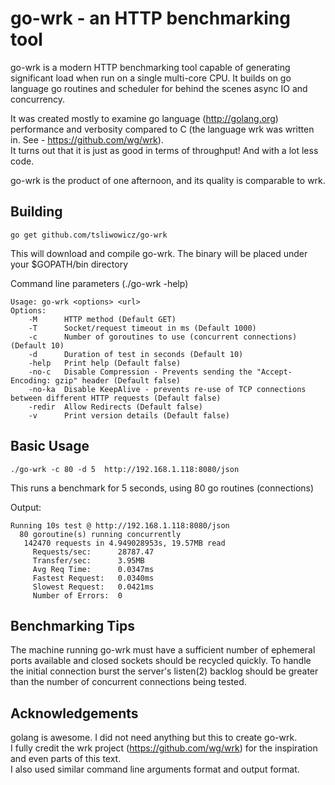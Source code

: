 go-wrk - an HTTP benchmarking tool 
==================================

go-wrk is a modern HTTP benchmarking tool capable of generating significant load when run on a single multi-core CPU. It builds on go language go routines and scheduler for behind the scenes async IO and concurrency.

It was created mostly to examine go language (http://golang.org) performance and verbosity compared to C (the language wrk was written in. See - <https://github.com/wg/wrk>).  
It turns out that it is just as good in terms of throughput! And with a lot less code.  

go-wrk is the product of one afternoon, and its quality is comparable to wrk.

Building
--------

    go get github.com/tsliwowicz/go-wrk  

This will download and compile go-wrk. The binary will be placed under your $GOPATH/bin directory  
   
Command line parameters (./go-wrk -help)  

    Usage: go-wrk <options> <url>  
    Options:  
        -M      HTTP method (Default GET)  
        -T      Socket/request timeout in ms (Default 1000)  
        -c      Number of goroutines to use (concurrent connections) (Default 10)  
        -d      Duration of test in seconds (Default 10)  
        -help   Print help (Default false)  
        -no-c   Disable Compression - Prevents sending the "Accept-Encoding: gzip" header (Default false)  
        -no-ka  Disable KeepAlive - prevents re-use of TCP connections between different HTTP requests (Default false)  
        -redir  Allow Redirects (Default false)  
        -v      Print version details (Default false)  


Basic Usage
-----------

    ./go-wrk -c 80 -d 5  http://192.168.1.118:8080/json

This runs a benchmark for 5 seconds, using 80 go routines (connections)

Output:

    Running 10s test @ http://192.168.1.118:8080/json  
      80 goroutine(s) running concurrently  
       142470 requests in 4.949028953s, 19.57MB read  
         Requests/sec:		28787.47  
         Transfer/sec:		3.95MB  
         Avg Req Time:		0.0347ms  
         Fastest Request:	0.0340ms  
         Slowest Request:	0.0421ms  
         Number of Errors:	0  


Benchmarking Tips
-----------------

  The machine running go-wrk must have a sufficient number of ephemeral ports
  available and closed sockets should be recycled quickly. To handle the
  initial connection burst the server's listen(2) backlog should be greater
  than the number of concurrent connections being tested.

Acknowledgements
----------------

  golang is awesome. I did not need anything but this to create go-wrk.  
  I fully credit the wrk project (https://github.com/wg/wrk) for the inspiration and even parts of this text.  
  I also used similar command line arguments format and output format.

